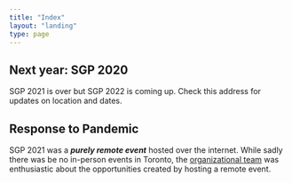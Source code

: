 ```yaml
---
title: "Index"
layout: "landing"
type: page
---
```


## Next year: SGP 2020

SGP 2021 is over but SGP 2022 is coming up. Check this address for updates on
location and dates.

## Response to Pandemic

SGP 2021 was a _**purely remote event**_ hosted over the internet. 
While sadly there was be no in-person events in Toronto, the [organizational
team](/organization) was enthusiastic about the opportunities created by hosting a remote event.
